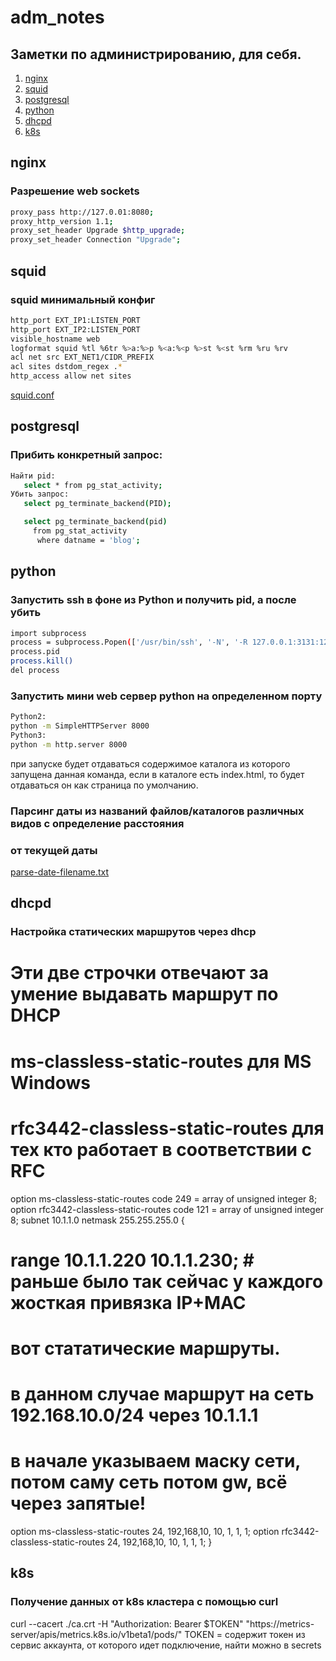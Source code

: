# adm_notes
## Заметки по администрированию, для себя.
1. [nginx](#nginx)
1. [squid](#squid)
1. [postgresql](#postgresql)
1. [python](#python)
1. [dhcpd](#dhcpd)
1. [k8s](#k8s)

## nginx

### Разрешение web sockets
```sh
proxy_pass http://127.0.01:8080;
proxy_http_version 1.1;
proxy_set_header Upgrade $http_upgrade;
proxy_set_header Connection "Upgrade";
```

## squid

### squid минимальный конфиг
```sh
http_port EXT_IP1:LISTEN_PORT
http_port EXT_IP2:LISTEN_PORT
visible_hostname web
logformat squid %tl %6tr %>a:%>p %<a:%<p %>st %<st %rm %ru %rv
acl net src EXT_NET1/CIDR_PREFIX
acl sites dstdom_regex .*
http_access allow net sites
```
[squid.conf](./squid.conf)

## postgresql

### Прибить конкретный запрос:
```sh
Найти pid:
   select * from pg_stat_activity;
Убить запрос:
   select pg_terminate_backend(PID);

   select pg_terminate_backend(pid)
     from pg_stat_activity
	  where datname = 'blog';
```

## python

### Запустить ssh в фоне из Python и получить pid, а после убить
```sh
import subprocess
process = subprocess.Popen(['/usr/bin/ssh', '-N', '-R 127.0.0.1:3131:127.0.0.1:3131', 'node'])
process.pid
process.kill()
del process
```
### Запустить мини web сервер python на определенном порту
```sh
Python2:
python -m SimpleHTTPServer 8000
Python3:
python -m http.server 8000
```
при запуске будет отдаваться содержимое каталога из которого запущена данная команда, если
в каталоге есть index.html, то будет отдаваться он как страница по умолчанию.

### Парсинг даты из названий файлов/каталогов различных видов с определение расстояния
### от текущей даты 
[parse-date-filename.txt](./parse-date-filename.txt)

## dhcpd

### Настройка статических маршрутов через dhcp
# Эти две строчки отвечают за умение выдавать маршрут по DHCP
# ms-classless-static-routes для MS Windows
# rfc3442-classless-static-routes для тех кто работает в соответствии с RFC
option ms-classless-static-routes code 249 = array of unsigned integer 8;
option rfc3442-classless-static-routes code 121 = array of unsigned integer 8;
subnet 10.1.1.0 netmask 255.255.255.0 {
# range 10.1.1.220 10.1.1.230; # раньше было так сейчас у каждого жосткая привязка IP+MAC
# вот стататические маршруты.
# в данном случае маршрут на сеть 192.168.10.0/24 через 10.1.1.1
# в начале указываем маску сети, потом саму сеть потом gw, всё через запятые!
option ms-classless-static-routes 24, 192,168,10, 10, 1, 1, 1;
option rfc3442-classless-static-routes 24, 192,168,10, 10, 1, 1, 1;
}


## k8s

### Получение данных от k8s кластера с помощью curl
curl --cacert ./ca.crt -H "Authorization: Bearer $TOKEN" "https://metrics-server/apis/metrics.k8s.io/v1beta1/pods/"
TOKEN = содержит токен из сервис аккаунта, от которого идет подключение, найти можно в secrets

